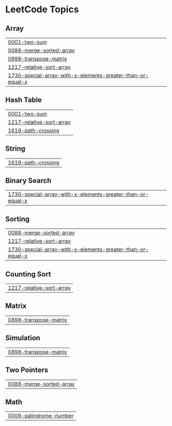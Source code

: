 <!---LeetCode Topics Start-->
# LeetCode Topics
## Array
|  |
| ------- |
| [0001-two-sum](https://github.com/Neilnarnaware/Kotlin-Leetcode/tree/master/0001-two-sum) |
| [0088-merge-sorted-array](https://github.com/Neilnarnaware/Kotlin-Leetcode/tree/master/0088-merge-sorted-array) |
| [0898-transpose-matrix](https://github.com/Neilnarnaware/Kotlin-Leetcode/tree/master/0898-transpose-matrix) |
| [1217-relative-sort-array](https://github.com/Neilnarnaware/Kotlin-Leetcode/tree/master/1217-relative-sort-array) |
| [1730-special-array-with-x-elements-greater-than-or-equal-x](https://github.com/Neilnarnaware/Kotlin-Leetcode/tree/master/1730-special-array-with-x-elements-greater-than-or-equal-x) |
## Hash Table
|  |
| ------- |
| [0001-two-sum](https://github.com/Neilnarnaware/Kotlin-Leetcode/tree/master/0001-two-sum) |
| [1217-relative-sort-array](https://github.com/Neilnarnaware/Kotlin-Leetcode/tree/master/1217-relative-sort-array) |
| [1619-path-crossing](https://github.com/Neilnarnaware/Kotlin-Leetcode/tree/master/1619-path-crossing) |
## String
|  |
| ------- |
| [1619-path-crossing](https://github.com/Neilnarnaware/Kotlin-Leetcode/tree/master/1619-path-crossing) |
## Binary Search
|  |
| ------- |
| [1730-special-array-with-x-elements-greater-than-or-equal-x](https://github.com/Neilnarnaware/Kotlin-Leetcode/tree/master/1730-special-array-with-x-elements-greater-than-or-equal-x) |
## Sorting
|  |
| ------- |
| [0088-merge-sorted-array](https://github.com/Neilnarnaware/Kotlin-Leetcode/tree/master/0088-merge-sorted-array) |
| [1217-relative-sort-array](https://github.com/Neilnarnaware/Kotlin-Leetcode/tree/master/1217-relative-sort-array) |
| [1730-special-array-with-x-elements-greater-than-or-equal-x](https://github.com/Neilnarnaware/Kotlin-Leetcode/tree/master/1730-special-array-with-x-elements-greater-than-or-equal-x) |
## Counting Sort
|  |
| ------- |
| [1217-relative-sort-array](https://github.com/Neilnarnaware/Kotlin-Leetcode/tree/master/1217-relative-sort-array) |
## Matrix
|  |
| ------- |
| [0898-transpose-matrix](https://github.com/Neilnarnaware/Kotlin-Leetcode/tree/master/0898-transpose-matrix) |
## Simulation
|  |
| ------- |
| [0898-transpose-matrix](https://github.com/Neilnarnaware/Kotlin-Leetcode/tree/master/0898-transpose-matrix) |
## Two Pointers
|  |
| ------- |
| [0088-merge-sorted-array](https://github.com/Neilnarnaware/Kotlin-Leetcode/tree/master/0088-merge-sorted-array) |
## Math
|  |
| ------- |
| [0009-palindrome-number](https://github.com/Neilnarnaware/Kotlin-Leetcode/tree/master/0009-palindrome-number) |
<!---LeetCode Topics End-->
